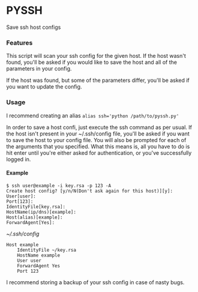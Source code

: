 # PYSSH #

Save ssh host configs


### Features ###

This script will scan your ssh config for the given host. 
If the host wasn't found, you'll be asked if you would like to save the host and all of the parameters in your config.

If the host was found, but some of the parameters differ, you'll be asked if you want to update the config.


### Usage ###

I recommend creating an alias
	`alias ssh='python /path/to/pyssh.py'`

In order to save a host confi, just execute the ssh command as per usual.
If the host isn't present in your ~/.ssh/config file, you'll be asked if you want to save the host to your config file.
You will also be prompted for each of the arguments that you specified.
What this means is, all you have to do is hit enter until you're either asked for authentication, or you've successfully logged in.

#### Example ####
```
$ ssh user@example -i key.rsa -p 123 -A
Create host config? [y/n/N(Don't ask again for this host)][y]: 
User[user]:
Port[123]:
IdentityFile[key.rsa]:
HostName(ip/dns)[example]:
Host(alias)[example]:
ForwardAgent[Yes]:
```

*~/.ssh/config*
```
Host example
    IdentityFile ~/key.rsa
    HostName example
    User user
    ForwardAgent Yes
    Port 123
```

I recommend storing a backup of your ssh config in case of nasty bugs.

